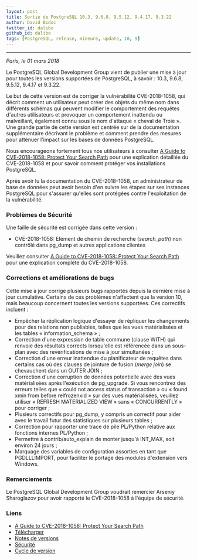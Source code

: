 ```yaml
---
layout: post
title: Sortie de PostgreSQL 10.3, 9.6.8, 9.5.12, 9.4.17, 9.3.22
author: David Bidoc
twitter_id: dalibo
github_id: dalibo
tags: [PostgreSQL, release, mineure, update, 10, 9]
---
```


---
*Paris, le 01 mars 2018*

Le PostgreSQL Global Development Group vient de publier une mise à jour pour toutes les versions supportées de PostgreSQL, à savoir : 10.3, 9.6.8, 9.5.12, 9.4.17 et 9.3.22.

<!--MORE-->

Le but de cette version est de corriger la vulnérabilité CVE-2018-1058, qui décrit comment un utilisateur peut créer des objets du même nom dans différents schémas qui peuvent modifier le comportement des requêtes d'autres utilisateurs et provoquer un comportement inattendu ou malveillant, également connu sous le nom d'attaque « cheval de Troie ». Une grande partie de cette version est centrée sur de la documentation supplémentaire décrivant le problème et comment prendre des mesures pour atténuer l'impact sur les bases de données PostgreSQL.

Nous encourageons fortement tous nos utilisateurs à consulter [A Guide to CVE-2018-1058: Protect Your Search Path](https://wiki.postgresql.org/wiki/A_Guide_to_CVE-2018-1058:_Protect_Your_Search) pour une explication détaillée du CVE-2018-1058 et pour savoir comment protéger vos installations PostgreSQL.

Après avoir lu la documentation du CVE-2018-1058, un administrateur de base de données peut avoir besoin d'en suivre les étapes sur ses instances PostgreSQL pour s'assurer qu'elles sont protégées contre l'exploitation de la vulnérabilité.

### Problèmes de Sécurité 

Une faille de sécurité est corrigée dans cette version :

  * CVE-2018-1058: Elément de chemin de recherche (_search_path_) non contrôlé dans pg_dump et autres applications clientes

Veuillez consulter [A Guide to CVE-2018-1058: Protect Your Search Path](https://wiki.postgresql.org/wiki/A_Guide_to_CVE-2018-1058:_Protect_Your_Search) pour une explication complète du CVE-2018-1058.

### Corrections et améliorations de bugs

Cette mise à jour corrige plusieurs bugs rapportés depuis la dernière mise à jour cumulative. Certains de ces problèmes n'affectent que la version 10, mais beaucoup concernent toutes les versions supportées. Ces correctifs incluent :

  * Empêcher la réplication logique d'essayer de répliquer les changements pour des relations non publiables, telles que les vues matérialisées et les tables « information_schema » ;
  * Correction d'une expression de table commune (clause WITH) qui renvoie des résultats corrects lorsqu'elle est référencée dans un sous-plan avec des revérifications de mise à jour simultanées ;
  * Correction d'une erreur inattendue du planificateur de requêtes dans certains cas où des clauses de jointure de fusion (_merge join_) se chevauchent dans un OUTER JOIN ;
  * Correction d'une corruption de données potentielle avec des vues matérialisées après l'exécution de pg_upgrade. Si vous rencontrez des erreurs telles que « could not access status of transaction » ou « found xmin from before relfrozenxid » sur des vues matérialisées, veuillez utiliser « REFRESH MATERIALIZED VIEW » sans « CONCURRENTLY » pour corriger ;
  * Plusieurs correctifs pour pg_dump, y compris un correctif pour aider avec le travail futur des statistiques sur plusieurs tables ;
  * Correction pour rapporter une trace de pile PL/Python relative aux fonctions internes PL/Python ;
  * Permettre à contrib/auto_explain de monter jusqu'à INT_MAX, soit environ 24 jours ;
  * Marquage des variables de configuration assorties en tant que PGDLLLIMPORT, pour faciliter le portage des modules d'extension vers Windows.
    
### Remerciements

Le PostgreSQL Global Development Group voudrait remercier Arseniy Sharoglazov pour avoir rapporté le CVE-2018-1058 à l'équipe de sécurité.

### Liens

  * [A Guide to CVE-2018-1058: Protect Your Search Path](https://wiki.postgresql.org/wiki/A_Guide_to_CVE-2018-1058:_Protect_Your_Search)
  * [Télécharger](https://www.postgresql.org/download)
  * [Notes de versions](https://www.postgresql.org/docs/current/static/release.html)
  * [Sécurité](https://www.postgresql.org/support/security/)
  * [Cycle de version](https://www.postgresql.org/support/versioning/)

